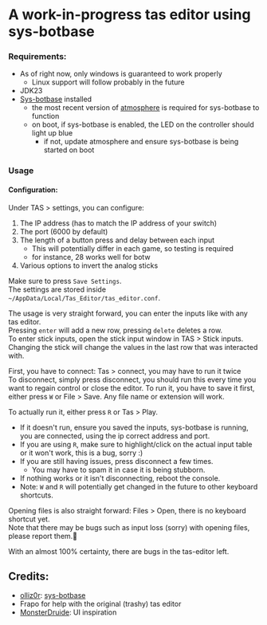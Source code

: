 # A work-in-progress tas editor using sys-botbase

### Requirements:
 - As of right now, only windows is guaranteed to work properly
   - Linux support will follow probably in the future
 - JDK23
 - [Sys-botbase](https://github.com/olliz0r/sys-botbase) installed
   - the most recent version of [atmosphere](https://github.com/Atmosphere-NX/Atmosphere/releases) is required for sys-botbase to function
   - on boot, if sys-botbase is enabled, the LED on the controller should light up blue
     - if not, update atmosphere and ensure sys-botbase is being started on boot

### Usage
#### Configuration:
Under TAS > settings, you can configure:
1. The IP address (has to match the IP address of your switch)
2. The port (6000 by default)
3. The length of a button press and delay between each input
   - This will potentially differ in each game, so testing is required
   - for instance, 28 works well for botw
4. Various options to invert the analog sticks

Make sure to press ``Save Settings``.<br>
The settings are stored inside ``~/AppData/Local/Tas_Editor/tas_editor.conf``.<br>

The usage is very straight forward, you can enter the inputs like with any tas editor.<br>
Pressing ``enter`` will add a new row, pressing ``delete`` deletes a row.<br>
To enter stick inputs, open the stick input window in TAS > Stick inputs. Changing the stick will change the values in the last row that was interacted with.<br>

First, you have to connect: Tas > connect, you may have to run it twice<br>
To disconnect, simply press disconnect, you should run this every time you want to regain control or close the editor.
To run it, you have to save it first, either press ``W`` or File > Save. Any file name or extension will work.

To actually run it, either press ``R`` or Tas > Play.
 - If it doesn't run, ensure you saved the inputs, sys-botbase is running, you are connected, using the ip correct address and port.
 - If you are using ``R``, make sure to highlight/click on the actual input table or it won't work, this is a bug, sorry :)
 - If you are still having issues, press disconnect a few times.
   - You may have to spam it in case it is being stubborn.
 - If nothing works or it isn't disconnecting, reboot the console.
 - Note: ``W`` and ``R`` will potentially get changed in the future to other keyboard shortcuts.

Opening files is also straight forward: Files > Open, there is no keyboard shortcut yet.<br>
Note that there may be bugs such as input loss (sorry) with opening files, please report them.🙏

With an almost 100% certainty, there are bugs in the tas-editor left.

## Credits:
- [olliz0r](https://github.com/olliz0r): [sys-botbase](https://github.com/olliz0r/sys-botbase)
- Frapo for help with the original (trashy) tas editor
- [MonsterDruide](https://github.com/MonsterDruide1): UI inspiration
